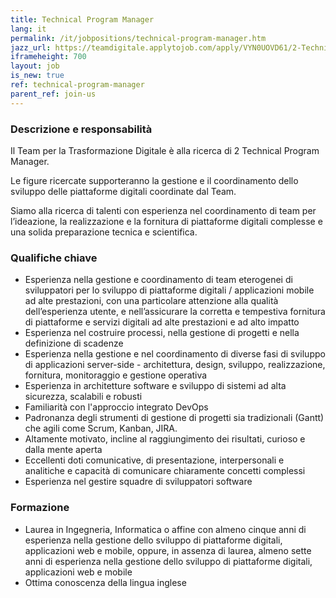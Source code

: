 ```yaml
---
title: Technical Program Manager
lang: it
permalink: /it/jobpositions/technical-program-manager.htm
jazz_url: https://teamdigitale.applytojob.com/apply/VYN0UOVD61/2-Technical-Program-Manager
iframeheight: 700
layout: job
is_new: true
ref: technical-program-manager
parent_ref: join-us
---
```


### Descrizione e responsabilità
Il Team per la Trasformazione Digitale  è alla ricerca di 2 Technical Program Manager.

Le figure ricercate supporteranno la gestione e il coordinamento dello sviluppo delle piattaforme digitali coordinate dal Team.

Siamo alla ricerca di talenti con esperienza nel coordinamento di team per l’ideazione, la realizzazione e la fornitura di piattaforme digitali complesse e una solida preparazione tecnica e scientifica.



### Qualifiche chiave
- Esperienza nella gestione e coordinamento di team eterogenei di sviluppatori per lo sviluppo di piattaforme digitali / applicazioni mobile ad alte prestazioni, con una particolare attenzione alla qualità dell’esperienza utente, e nell’assicurare la corretta e tempestiva fornitura di piattaforme e servizi digitali ad alte prestazioni e ad alto impatto
- Esperienza nel costruire processi, nella gestione di progetti e nella definizione di scadenze
- Esperienza nella gestione e nel coordinamento di diverse fasi di sviluppo di applicazioni server-side - architettura, design, sviluppo, realizzazione, fornitura, monitoraggio e gestione operativa
- Esperienza in architetture software e sviluppo di sistemi ad alta sicurezza, scalabili e robusti
- Familiarità con l'approccio integrato DevOps
- Padronanza degli strumenti di gestione di progetti sia tradizionali (Gantt) che agili come Scrum, Kanban, JIRA.
- Altamente motivato, incline al raggiungimento dei risultati, curioso e dalla mente aperta
- Eccellenti doti comunicative, di presentazione, interpersonali e analitiche e capacità di comunicare chiaramente concetti complessi
- Esperienza nel gestire squadre di sviluppatori software

### Formazione
- Laurea in Ingegneria, Informatica o affine con almeno cinque anni di esperienza nella gestione dello sviluppo di piattaforme digitali, applicazioni web e mobile, oppure, in assenza di laurea, almeno sette anni di esperienza nella gestione dello sviluppo di piattaforme digitali, applicazioni web e mobile
- Ottima conoscenza della lingua inglese